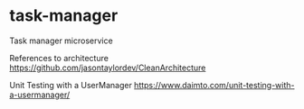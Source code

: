# task-manager
Task manager microservice

References to architecture
https://github.com/jasontaylordev/CleanArchitecture

Unit Testing with a UserManager
https://www.daimto.com/unit-testing-with-a-usermanager/
